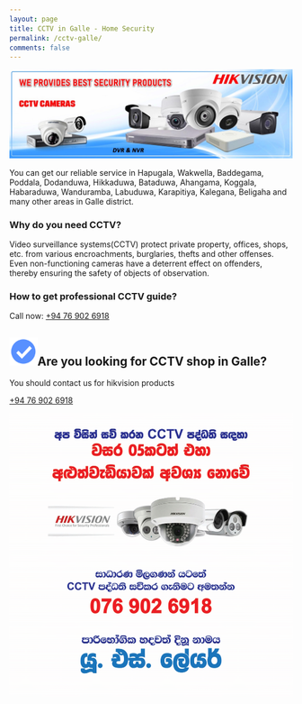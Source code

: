 ```yaml
---
layout: page
title: CCTV in Galle - Home Security
permalink: /cctv-galle/
comments: false
---
```


<img class="rounded img-fluid mx-auto d-block" src="../assets/images/galle-hikvision-cctv-banner.jpg" alt="Hikvision CCTV Galle, CCTV Galle, Best Security products">

You can get our reliable service in Hapugala, Wakwella, Baddegama, Poddala, Dodanduwa, Hikkaduwa, Bataduwa, Ahangama, Koggala, Habaraduwa, Wanduramba, Labuduwa, Karapitiya, Kalegana, Beligaha and many other areas in Galle district.

### Why do you need CCTV?
Video surveillance systems(CCTV) protect private property, offices, shops, etc. from various encroachments, burglaries, thefts and other offenses. Even non-functioning cameras have a deterrent effect on offenders, thereby ensuring the safety of objects of observation.

### How to get professional CCTV guide?
Call now: <a href="tel:=+94769026918">+94 76 902 6918</a>

<section class="py-5 text-center container">
    <div class="row py-lg-5">
      <div class="col-lg-6 col-md-8 mx-auto">
        <h1 class="fw-light"><img width="50" src="../assets/images/Blue_Badge.png" class="rounded float-start" alt="Blue Badge Verified">Are you looking for CCTV shop in Galle?</h1>
        <p class="lead text-muted">You should contact us for hikvision products</p>
        <p>
          <a href="tel:=+94769026918" class="btn btn-primary my-2">+94 76 902 6918</a>
        </p>
      </div>
    </div>
</section>

<a href="../assets/images/uslayer_cctv_ad.jpg#" download>
  <img class="img-fluid mx-auto d-block" src="../assets/images/uslayer_cctv_ad.jpg" alt="Galle CCTV, Best CCTV, CCTV Ad, Advertistment">
</a>

